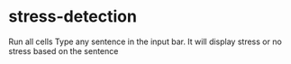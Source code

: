 # stress-detection
Run all cells
Type any sentence in the input bar.
It will display stress or no stress based on the sentence

